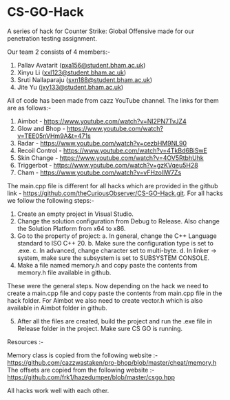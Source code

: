 # CS-GO-Hack

A series of hack for Counter Strike: Global Offensive made for our penetration testing assignment.

Our team 2 consists of 4 members:-

1. Pallav Avatarit (pxa156@student.bham.ac.uk)
2. Xinyu Li (xxl123@student.bham.ac.uk)
3. Sruti Nallaparaju (sxn188@student.bham.ac.uk)
4. Jite Yu (jxy133@student.bham.ac.uk)

All of code has been made from cazz YouTube channel. The links for them are as follows:-

1. Aimbot - https://www.youtube.com/watch?v=Nl2PN7TvJZ4
2. Glow and Bhop - https://www.youtube.com/watch?v=TEE05nVHm9A&t=471s
3. Radar - https://www.youtube.com/watch?v=cezbHM9NL90
4. Recoil Control - https://www.youtube.com/watch?v=4TkBd6BiSwE
5. Skin Change - https://www.youtube.com/watch?v=4OV5RtbhUhk
6. Triggerbot - https://www.youtube.com/watch?v=gzKVqeu5H28
7. Cham - https://www.youtube.com/watch?v=vFHzoIlW7Zs

The main.cpp file is different for all hacks which are provided in the github link - https://github.com/theCuriousObserver/CS-GO-Hack.git.
For all hacks we follow the following steps:-

1. Create an empty project in Visual Studio.
2. Change the solution configuration from Debug to Release. Also change the Solution Platform from x64 to x86.
3. Go to the property of project:
   a. In general, change the C++ Language standard to ISO C++ 20.
   b. Make sure the configuration type is set to .exe.
   c. In advanced, change character set to multi-byte.
   d. In linker -> system, make sure the subsystem is set to SUBSYSTEM CONSOLE.
4. Make a file named memory.h and copy paste the contents from memory.h file available in github.

These were the general steps. Now depending on the hack we need to create a main.cpp file and copy paste the contents from main.cpp file in the hack folder.
For Aimbot we also need to create vector.h which is also available in Aimbot folder in github.

5. After all the files are created, build the project and run the .exe file in Release folder in the project. Make sure CS GO is running.

Resources :-

Memory class is copied from the following website :- https://github.com/cazzwastaken/pro-bhop/blob/master/cheat/memory.h
The offsets are copied from the following website :- https://github.com/frk1/hazedumper/blob/master/csgo.hpp

All hacks work well with each other.
